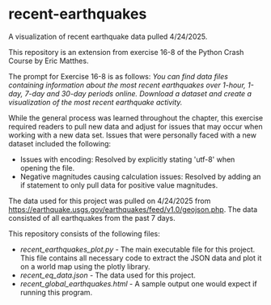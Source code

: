 # recent-earthquakes
A visualization of recent earthquake data pulled 4/24/2025.

This repository is an extension from exercise 16-8 of the Python Crash Course by Eric Matthes. 

The prompt for Exercise 16-8 is as follows: *You can find data files containing information about the most recent earthquakes over 1-hour, 1-day, 7-day and 30-day periods online. Download a dataset and create a visualization of the most recent earthquake activity.*

While the general process was learned throughout the chapter, this exercise required readers to pull new data and adjust for issues that may occur when working with a new data set. Issues that were personally faced with a new dataset included the following:
- Issues with encoding: Resolved by explicitly stating 'utf-8' when opening the file.
- Negative magnitudes causing calculation issues: Resolved by adding an if statement to only pull data for positive value magnitudes.

The data used for this project was pulled on 4/24/2025 from https://earthquake.usgs.gov/earthquakes/feed/v1.0/geojson.php. The data consisted of all earthquakes from the past 7 days.

This repository consists of the following files:
- *recent_earthquakes_plot.py* - The main executable file for this project. This file contains all necessary code to extract the JSON data and plot it on a world map using the plotly library.
- *recent_eq_data.json* - The data used for this project.
- *recent_global_earthquakes.html* - A sample output one would expect if running this program.
